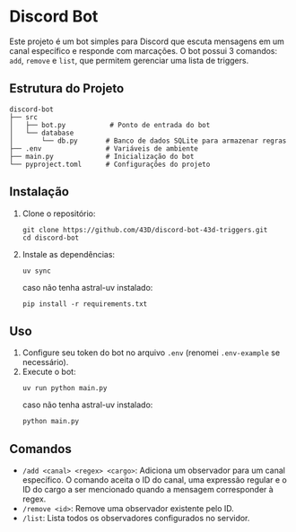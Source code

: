 # Discord Bot

Este projeto é um bot simples para Discord que escuta mensagens em um canal específico e responde com marcações. O bot possui 3 comandos: `add`, `remove` e `list`, que permitem gerenciar uma lista de triggers.

## Estrutura do Projeto

```
discord-bot
├── src
│   ├── bot.py           # Ponto de entrada do bot
│   └── database
│       └── db.py       # Banco de dados SQLite para armazenar regras
├── .env                # Variáveis de ambiente
├── main.py             # Inicialização do bot
└── pyproject.toml      # Configurações do projeto
```

## Instalação

1. Clone o repositório:
   ```
   git clone https://github.com/43D/discord-bot-43d-triggers.git
   cd discord-bot
   ```

2. Instale as dependências:
   ```
   uv sync
   ```
   caso não tenha astral-uv instalado:
   ```
   pip install -r requirements.txt
   ```

## Uso

1. Configure seu token do bot no arquivo `.env` (renomei `.env-example` se necessário).
2. Execute o bot:
   ```
   uv run python main.py
   ```
   caso não tenha astral-uv instalado:
   ```
   python main.py
   ```

## Comandos

- `/add <canal> <regex> <cargo>`: Adiciona um observador para um canal específico. O comando aceita o ID do canal, uma expressão regular e o ID do cargo a ser mencionado quando a mensagem corresponder à regex.
- `/remove <id>`: Remove uma observador existente pelo ID.
- `/list`: Lista todos os observadores configurados no servidor.